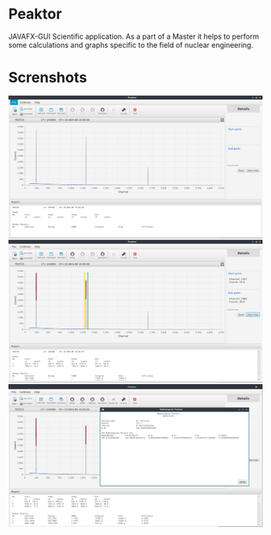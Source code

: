 # Peaktor
JAVAFX-GUI Scientific application. As a part of a Master it helps to perform some calculations and graphs specific to the field of nuclear engineering.

# Screnshots
![Alt text](screenshots/screenshot02.png)
![Alt text](screenshots/screenshot03.png)
![Alt text](screenshots/screenshot04.png)
